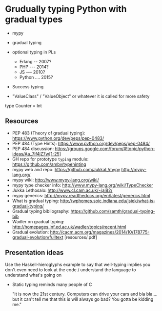 Grudually typing Python with gradual types
==========================================

* mypy
* gradual typing
* optional typing in PLs
    + Erlang -- 2007?
    + PHP --- 2014?
    + JS --- 2010?
    + Python .... 2015?
* Success typing

* "ValueClass" / "ValueObject" or whatever it is
  called for more safety

type Counter = Int


Resources
---------

* PEP 483 (Theory of gradual typing):
    https://www.python.org/dev/peps/pep-0483/
* PEP 484 (Type Hints):
    https://www.python.org/dev/peps/pep-0484/
* PEP 484 discussion:
    https://groups.google.com/forum/#!topic/python-ideas/Aa_7lf4jZ7w[1-25]
* GH repo for prototype `typing` module:
    https://github.com/ambv/typehinting
* mypy web and repo:
    https://github.com/JukkaL/mypy
    http://mypy-lang.org/
* mypy wiki:
    http://www.mypy-lang.org/wiki/
* mypy type checker info:
    http://www.mypy-lang.org/wiki/TypeChecker
* Jukka Lethosalo:
    http://www.cl.cam.ac.uk/~jal82/
* mypy generics:
    http://mypy.readthedocs.org/en/latest/generics.html
* What is gradual typing:
    http://wphomes.soic.indiana.edu/jsiek/what-is-gradual-typing/
* Gradual typing bibliography:
    https://github.com/samth/gradual-typing-bib
* Wadler on gradual typing:
    http://homepages.inf.ed.ac.uk/wadler/topics/recent.html
* Gradual evolution:
    http://cacm.acm.org/magazines/2014/10/178775-gradual-evolution/fulltext
    [resources/.pdf]


Presentation ideas
------------------

Use the Haskell-hieroglyphs example to say that well-typing implies you don't even need to look at the code / understand the language to understand what's going on

* Static typing reminds many people of C

    "It is now the 21st century. Computers can drive your cars and bla bla....
     but it can't tell me that this is will always go bad? You gotta be kidding me."
